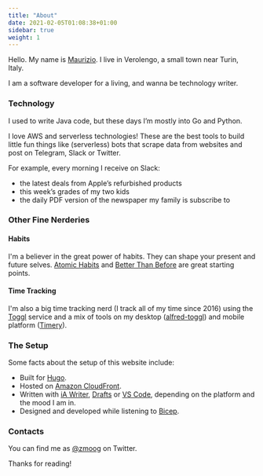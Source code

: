 ```yaml
---
title: "About"
date: 2021-02-05T01:08:38+01:00
sidebar: true
weight: 1
---
```



Hello. My name is [Maurizio](https://twitter.com/zmoog). I live in Verolengo, a small town near Turin, Italy.

I am a software developer for a living, and wanna be technology writer.

### Technology

I used to write Java code, but these days I’m mostly into Go and Python.

I love AWS and serverless technologies! These are the best tools to build little fun things like (serverless) bots that scrape data from websites and post on Telegram, Slack or Twitter. 

For example, every morning I receive on Slack:

 - the latest deals from Apple’s refurbished products
 - this week’s grades of my two kids 
 - the daily PDF version of the newspaper my family is subscribe to


### Other Fine Nerderies

#### Habits

I'm a believer in the great power of habits. They can shape your present and future selves. [Atomic Habits](https://www.audible.com/pd/Atomic-Habits-Audiobook/1524779261) and [Better Than Before](https://www.audible.com/pd/Better-Than-Before-Audiobook/B00R8KR28I) are great starting points.

#### Time Tracking

I'm also a big time tracking nerd (I track all of my time since 2016) using the [Toggl](https://toggl.com) service and a mix of tools on my desktop ([alfred-toggl](https://github.com/jason0x43/alfred-toggl)) and mobile platform ([Timery](https://timeryapp.com)).



### The Setup

Some facts about the setup of this website include:

* Built for [Hugo](https://gohugo.io).
* Hosted on [Amazon CloudFront](https://aws.amazon.com/cloudfront/).
* Written with [iA Writer](https://ia.net/writer), [Drafts](https://getdrafts.com) or [VS Code](https://code.visualstudio.com), depending on the platform and the mood I am in.
* Designed and developed while listening to [Bicep](https://open.spotify.com/artist/73A3bLnfnz5BoQjb4gNCga?si=Io-HeoQNRle25b7IF-VqsA).


### Contacts

You can find me as [@zmoog](https://twitter.com/zmoog) on Twitter.

Thanks for reading!
